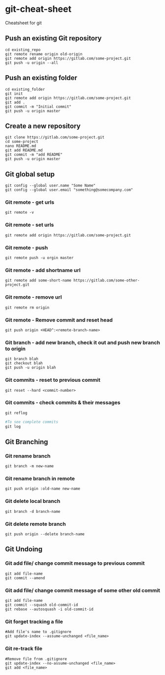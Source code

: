 # git-cheat-sheet
Cheatsheet for git

## Push an existing Git repository
```
cd existing_repo
git remote rename origin old-origin
git remote add origin https://gitlab.com/some-project.git
git push -u origin --all
```

## Push an existing folder
```
cd existing_folder
git init
git remote add origin https://gitlab.com/some-project.git
git add .
git commit -m "Initial commit"
git push -u origin master
```

## Create a new repository
```
git clone https://gitlab.com/some-project.git
cd some-project
nano README.md
git add README.md
git commit -m "add README"
git push -u origin master
```
## Git global setup

```
git config --global user.name "Some Name"
git config --global user.email "something@somecompany.com"
```
### Git remote - get urls
```
git remote -v
```
### Git remote - set urls
```
git remote add origin https://gitlab.com/some-project.git
```
### Git remote - push
```
git remote push -u orgin master 
```
### Git remote - add shortname url
```
git remote add some-short-name https://gitlab.com/some-other-project.git
```
### Git remote - remove url
```
git remote rm origin
```
### Git remote - Remove commit and reset head
```
git push origin +HEAD^:<remote-branch-name>
```
### Git branch - add new branch, check it out and push new branch to origin
```
git branch blah
git checkout blah
git push -u origin blah
```

### Git commits - reset to previous commit 
```
git reset --hard <commit-number>
```
### Git commits - check commits & their messages
```python
git reflog

#To see complete commits
git log
```
## Git Branching
### Git rename branch 
```
git branch -m new-name
```
### Git rename branch in remote
```
git push origin :old-name new-name
```
### Git delete local branch
```
git branch -d branch-name
```
### Git delete remote branch
```
git push origin --delete branch-name
```

## Git Undoing
### Git add file/ change commit message to previous commit 
```
git add file-name
git commit --amend
```
### Git add file/ change commit message of some other old commit 
```
git add file-name
git commit --squash old-commit-id
git rebase --autosquash -i old-commit-id
```
### Git forget tracking a file
```
#Add file's name to .gitignore
git update-index --assume-unchanged <file_name>
```
### Git re-track file
```
#Remove file from .gitignore
git update-index --no-assume-unchanged <file_name>
git add <file_name>
```
